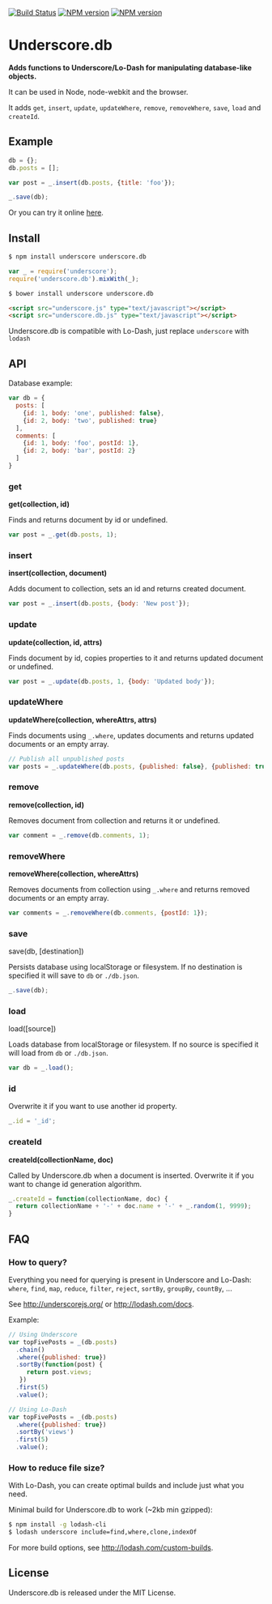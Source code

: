 [![Build Status](https://travis-ci.org/typicode/underscore.db.png)](https://travis-ci.org/typicode/underscore.db)
[![NPM version](https://badge.fury.io/js/underscore.db.png)](http://badge.fury.io/js/underscore.db)
[![NPM version](https://badge.fury.io/bo/underscore.db.png)](http://badge.fury.io/bo/underscore.db)

# Underscore.db

__Adds functions to Underscore/Lo-Dash for manipulating database-like objects.__

It can be used in Node, node-webkit and the browser.

It adds `get`, `insert`, `update`, `updateWhere`, `remove`, `removeWhere`, `save`, `load` and `createId`.

## Example

```javascript
db = {};
db.posts = [];

var post = _.insert(db.posts, {title: 'foo'});

_.save(db);
```

Or you can try it online [here](http://typicode.github.io/underscore.db/).

## Install

```bash
$ npm install underscore underscore.db
```

```javascript
var _ = require('underscore');
require('underscore.db').mixWith(_);
```

```bash
$ bower install underscore underscore.db
```

```html
<script src="underscore.js" type="text/javascript"></script>
<script src="underscore.db.js" type="text/javascript"></script>
```

Underscore.db is compatible with Lo-Dash, just replace `underscore` with `lodash`

## API

Database example:

```javascript
var db = {
  posts: [
    {id: 1, body: 'one', published: false},
    {id: 2, body: 'two', published: true}
  ],
  comments: [
    {id: 1, body: 'foo', postId: 1},
    {id: 2, body: 'bar', postId: 2}
  ]
}
```

### get

__get(collection, id)__

Finds and returns document by id or undefined.

```javascript
var post = _.get(db.posts, 1);
```

### insert

__insert(collection, document)__

Adds document to collection, sets an id and returns created document.

```javascript
var post = _.insert(db.posts, {body: 'New post'});
```

### update

__update(collection, id, attrs)__

Finds document by id, copies properties to it and returns updated document or undefined.

```javascript
var post = _.update(db.posts, 1, {body: 'Updated body'});
```

### updateWhere

__updateWhere(collection, whereAttrs, attrs)__

Finds documents using `_.where`, updates documents and returns updated documents or an empty array.

```javascript
// Publish all unpublished posts
var posts = _.updateWhere(db.posts, {published: false}, {published: true});
```

### remove

__remove(collection, id)__

Removes document from collection and returns it or undefined.

```javascript
var comment = _.remove(db.comments, 1);
```

### removeWhere

__removeWhere(collection, whereAttrs)__

Removes documents from collection using `_.where` and returns removed documents or an empty array.

```javascript
var comments = _.removeWhere(db.comments, {postId: 1});
```

### save

save(db, [destination])

Persists database using localStorage or filesystem. If no destination is specified it will save to `db` or `./db.json`.

```javascript
_.save(db);
```

### load

load([source])

Loads database from localStorage or filesystem. If no source is specified it will load from `db` or `./db.json`.

```javascript
var db = _.load();
```

### id

Overwrite it if you want to use another id property.

```javascript
_.id = '_id';
```

### createId

__createId(collectionName, doc)__

Called by Underscore.db when a document is inserted. Overwrite it if you want to change id generation algorithm.

```javascript
_.createId = function(collectionName, doc) {
  return collectionName + '-' + doc.name + '-' + _.random(1, 9999);
}
```

## FAQ

### How to query?

Everything you need for querying is present in Underscore and Lo-Dash: `where`, ```find```, ```map```, ```reduce```, ```filter```, ```reject```, ```sortBy```, ```groupBy```, ```countBy```, ...

See http://underscorejs.org/ or http://lodash.com/docs.

Example:

```javascript
// Using Underscore
var topFivePosts = _(db.posts)
  .chain()
  .where({published: true})
  .sortBy(function(post) {
     return post.views;   
   })
  .first(5)
  .value();

// Using Lo-Dash
var topFivePosts = _(db.posts)
  .where({published: true})
  .sortBy('views')
  .first(5)
  .value();
```

### How to reduce file size?

With Lo-Dash, you can create optimal builds and include just what you need. 

Minimal build for Underscore.db to work (~2kb min gzipped):

```bash
$ npm install -g lodash-cli
$ lodash underscore include=find,where,clone,indexOf
```

For more build options, see http://lodash.com/custom-builds.

## License

Underscore.db is released under the MIT License.
